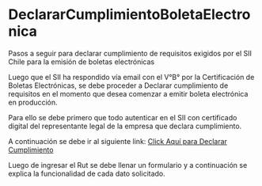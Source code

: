 # DeclararCumplimientoBoletaElectronica
Pasos a seguir para declarar cumplimiento de requisitos exigidos por el SII Chile para la emisión de boletas electrónicas

Luego que el SII ha respondido vía email con el V°B° por la Certificación de Boletas Electrónicas, se debe proceder a Declarar cumplimiento de requisitos en el momento que desea comenzar a emitir boleta electrónica en producción.

Para ello se debe primero que todo autenticar en el SII con certificado digital del representante legal de la empresa que declara cumplimiento.

A continuación se debe ir al siguiente link:
<a href="https://www4.sii.cl/certBolElectDteInternet/index.html" target="_blank">Click Aquí para Declarar Cumplimiento</a>

Luego de ingresar el Rut se debe llenar un formulario y a continuación se explica la funcionalidad de cada dato solicitado.
